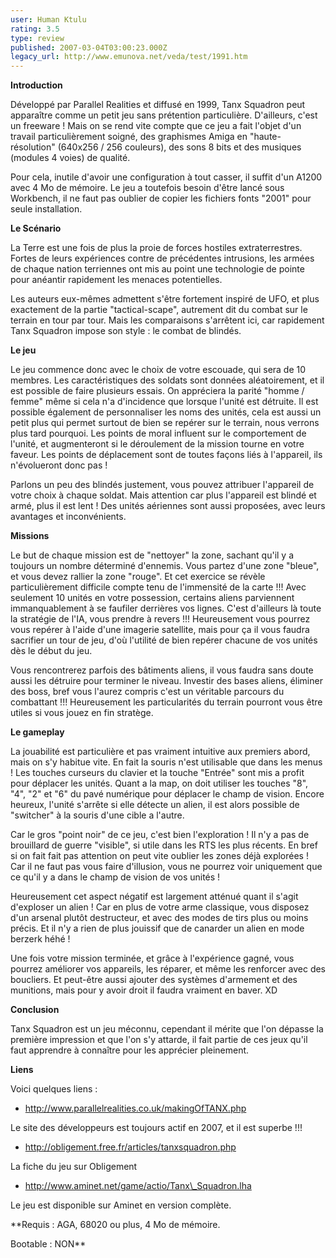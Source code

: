 ```yaml
---
user: Human Ktulu
rating: 3.5
type: review
published: 2007-03-04T03:00:23.000Z
legacy_url: http://www.emunova.net/veda/test/1991.htm
---
```

**Introduction**  

  

Développé par Parallel Realities et diffusé en 1999, Tanx Squadron peut apparaître comme un petit jeu sans prétention particulière. D'ailleurs, c'est un freeware ! Mais on se rend vite compte que ce jeu a fait l'objet d'un travail particulièrement soigné, des graphismes Amiga en "haute-résolution" (640x256 / 256 couleurs), des sons 8 bits et des musiques (modules 4 voies) de qualité.  

  

Pour cela, inutile d'avoir une configuration à tout casser, il suffit d'un A1200 avec 4 Mo de mémoire. Le jeu a toutefois besoin d'être lancé sous Workbench, il ne faut pas oublier de copier les fichiers fonts "2001" pour seule installation.  

  

  

**Le Scénario**  

  

La Terre est une fois de plus la proie de forces hostiles extraterrestres. Fortes de leurs expériences contre de précédentes intrusions, les armées de chaque nation terriennes ont mis au point une technologie de pointe pour anéantir rapidement les menaces potentielles.  

  

Les auteurs eux-mêmes admettent s'être fortement inspiré de UFO, et plus exactement de la partie "tactical-scape", autrement dit du combat sur le terrain en tour par tour. Mais les comparaisons s'arrêtent ici, car rapidement Tanx Squadron impose son style : le combat de blindés.  

  

  

**Le jeu**  

  

Le jeu commence donc avec le choix de votre escouade, qui sera de 10 membres. Les caractéristiques des soldats sont données aléatoirement, et il est possible de faire plusieurs essais. On appréciera la parité "homme / femme" même si cela n'a d'incidence que lorsque l'unité est détruite. Il est possible également de personnaliser les noms des unités, cela est aussi un petit plus qui permet surtout de bien se repérer sur le terrain, nous verrons plus tard pourquoi. Les points de moral influent sur le comportement de l'unité, et augmenteront si le déroulement de la mission tourne en votre faveur. Les points de déplacement sont de toutes façons liés à l'appareil, ils n'évolueront donc pas !  

  

Parlons un peu des blindés justement, vous pouvez attribuer l'appareil de votre choix à chaque soldat. Mais attention car plus l'appareil est blindé et armé, plus il est lent ! Des unités aériennes sont aussi proposées, avec leurs avantages et inconvénients.  

  

  

**Missions**  

  

Le but de chaque mission est de "nettoyer" la zone, sachant qu'il y a toujours un nombre déterminé d'ennemis. Vous partez d'une zone "bleue", et vous devez rallier la zone "rouge". Et cet exercice se révèle particulièrement difficile compte tenu de l'immensité de la carte !!! Avec seulement 10 unités en votre possession, certains aliens parviennent immanquablement à se faufiler derrières vos lignes. C'est d'ailleurs là toute la stratégie de l'IA, vous prendre à revers !!! Heureusement vous pourrez vous repérer à l'aide d'une imagerie satellite, mais pour ça il vous faudra sacrifier un tour de jeu, d'où l'utilité de bien repérer chacune de vos unités dès le début du jeu.  

  

Vous rencontrerez parfois des bâtiments aliens, il vous faudra sans doute aussi les détruire pour terminer le niveau. Investir des bases aliens, éliminer des boss, bref vous l'aurez compris c'est un véritable parcours du combattant !!! Heureusement les particularités du terrain pourront vous être utiles si vous jouez en fin stratège.  

  

  

**Le gameplay**  

  

La jouabilité est particulière et pas vraiment intuitive aux premiers abord, mais on s'y habitue vite. En fait la souris n'est utilisable que dans les menus ! Les touches curseurs du clavier et la touche "Entrée" sont mis a profit pour déplacer les unités. Quant a la map, on doit utiliser les touches "8", "4", "2" et "6" du pavé numérique pour déplacer le champ de vision. Encore heureux, l'unité s'arrête si elle détecte un alien, il est alors possible de "switcher" à la souris d'une cible a l'autre.  

  

Car le gros "point noir" de ce jeu, c'est bien l'exploration ! Il n'y a pas de brouillard de guerre "visible", si utile dans les RTS les plus récents. En bref si on fait fait pas attention on peut vite oublier les zones déjà explorées ! Car il ne faut pas vous faire d'illusion, vous ne pourrez voir uniquement que ce qu'il y a dans le champ de vision de vos unités !  

  

Heureusement cet aspect négatif est largement atténué quant il s'agit d'exploser un alien ! Car en plus de votre arme classique, vous disposez d'un arsenal plutôt destructeur, et avec des modes de tirs plus ou moins précis. Et il n'y a rien de plus jouissif que de canarder un alien en mode berzerk héhé !  

  

Une fois votre mission terminée, et grâce à l'expérience gagné, vous pourrez améliorer vos appareils, les réparer, et même les renforcer avec des boucliers. Et peut-être aussi ajouter des systèmes d'armement et des munitions, mais pour y avoir droit il faudra vraiment en baver. XD  

  

  

**Conclusion**  

  

Tanx Squadron est un jeu méconnu, cependant il mérite que l'on dépasse la première impression et que l'on s'y attarde, il fait partie de ces jeux qu'il faut apprendre à connaître pour les apprécier pleinement.  

  

  

**Liens**  

  

Voici quelques liens :  

  

+ http://www.parallelrealities.co.uk/makingOfTANX.php  

Le site des développeurs est toujours actif en 2007, et il est superbe !!!  

  

+ http://obligement.free.fr/articles/tanxsquadron.php  

La fiche du jeu sur Obligement  

  

+ http://www.aminet.net/game/actio/Tanx\_Squadron.lha  

Le jeu est disponible sur Aminet en version complète.  

  

  

**Requis : AGA, 68020 ou plus, 4 Mo de mémoire.  

  

Bootable : NON**